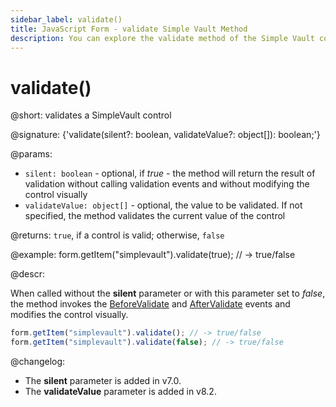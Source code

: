 ```yaml
---
sidebar_label: validate()
title: JavaScript Form - validate Simple Vault Method 
description: You can explore the validate method of the Simple Vault control of Form in the documentation of the DHTMLX JavaScript UI library. Browse developer guides and API reference, try out code examples and live demos, and download a free 30-day evaluation version of DHTMLX Suite.
---
```


# validate()

@short: validates a SimpleVault control

@signature: {'validate(silent?: boolean, validateValue?: object[]): boolean;'}

@params:
- `silent: boolean` - optional, if *true* - the method will return the result of validation without calling validation events and without modifying the control visually
- `validateValue: object[]` - optional, the value to be validated. If not specified, the method validates the current value of the control

@returns:
`true`, if a control is valid; otherwise, `false`

@example:
form.getItem("simplevault").validate(true);
// -> true/false

@descr:

When called without the **silent** parameter or with this parameter set to *false*, the method invokes the [BeforeValidate](form/api/simplevault/simplevault_beforevalidate_event.md) and [AfterValidate](form/api/simplevault/simplevault_aftervalidate_event.md) events and modifies the control visually.

~~~js
form.getItem("simplevault").validate(); // -> true/false
form.getItem("simplevault").validate(false); // -> true/false
~~~

@changelog:
- The **silent** parameter is added in v7.0.
- The **validateValue** parameter is added in v8.2.